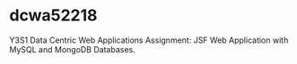 # dcwa52218
Y3S1 Data Centric Web Applications Assignment: JSF Web Application with MySQL and MongoDB Databases.
